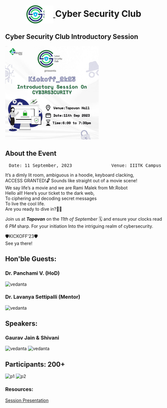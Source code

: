 <h1 align="center">
    <a href="https://github.com/CSYClubIIITK/ClubVault">
        <img src="https://raw.githubusercontent.com/CSYClubIIITK/ClubVault/main/Logo.png" valign="middle" height="58" alt="CSY logo" />
    </a>
    <span valign="middle">
        Cyber Security Club
    </span>
</h1>

<h2>Cyber Security Club Introductory Session</h2>
<section>
    <div class="container container1">
        <div class="content">
            <img class="banner" src="banner.jpeg" alt="banner" style="height:300px;">
            <br>
            <h2>About the Event</h2>
            <p><pre><center> Date: 11 September, 2023               Venue: IIITK Campus</center></pre></p>
            <p>It’s a dimly lit room, 
ambiguous in a hoodie, keyboard clacking, 
<br>
ACCESS GRANTED!🔓
Sounds like straight out of a movie scene!
<br>
We say life’s a movie and we are Rami Malek from Mr.Robot 
<br>
Hello all!
Here’s your ticket to the dark web,<br>
To ciphering and decoding secret messages <br>
To live the cool life. <br>
Are you ready to dive in?🕵🏼<br>

Join us at <b>*Tapovan*</b> on the *11th of September* 🗓️
and ensure your clocks read *6 PM* sharp.
For your initiation
Into the intriguing realm of cybersecurity.
<br>

🛡️KICKOFF’23🛡️
<br>
See ya there!</p>

            
 <h2>Hon'ble Guests:</h2>
    <h3>Dr. Panchami V. (HoD)</h3>
    <img src="panchami_mam.jpg" float="left" height="150" alt="vedanta" />
    <h3>Dr. Lavanya Settipalli (Mentor) </h3>
    <img src="lavanya_mam.jpg" float="left" height="150" alt="vedanta" />

<h2>Speakers:</h2>
    <h3>Gaurav Jain & Shivani</h3>
    <img src="gaurav.jpg" float="left" height="150" alt="vedanta" />
    <img src="shivani.jpg" float="left" height="150" alt="vedanta" />
            
<h2>Participants: 200+</h2>
            <img src="pic1.jpg" float="left" height="200" alt="p1" />
            <img src="pic2.jpg" float="left" height="200" alt="p2" />

### Resources:

[Session Presentation](https://github.com/DPRIYATHAM/ClubVault/blob/main/Events/Cyber%20Security%20Club%20Introductory%20Session/CSYClubIntro.pptx)